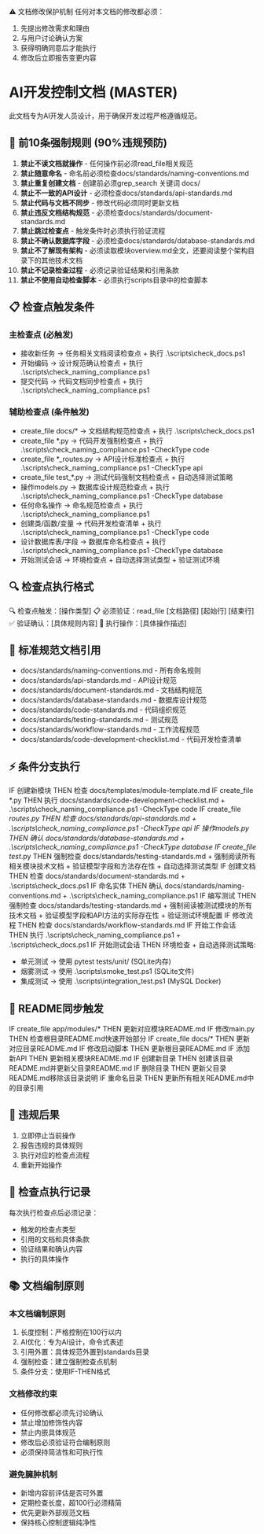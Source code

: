 ⚠️ 文档修改保护机制
任何对本文档的修改都必须：
1. 先提出修改需求和理由
2. 与用户讨论确认方案  
3. 获得明确同意后才能执行
4. 修改后立即报告变更内容

# AI开发控制文档 (MASTER)

此文档专为AI开发人员设计，用于确保开发过程严格遵循规范。

## 🚨 前10条强制规则 (90%违规预防)

1. **禁止不读文档就操作** - 任何操作前必须read_file相关规范
2. **禁止随意命名** - 命名前必须检查docs/standards/naming-conventions.md
3. **禁止重复创建文档** - 创建前必须grep_search 关键词 docs/
4. **禁止不一致的API设计** - 必须检查docs/standards/api-standards.md
5. **禁止代码与文档不同步** - 修改代码必须同时更新文档
6. **禁止违反文档结构规范** - 必须检查docs/standards/document-standards.md
7. **禁止跳过检查点** - 触发条件时必须执行验证流程
8. **禁止不确认数据库字段** - 必须检查docs/standards/database-standards.md
9. **禁止不了解现有架构** - 必须读取模块overview.md全文，还要阅读整个架构目录下的其他技术文档
10. **禁止不记录检查过程** - 必须记录验证结果和引用条款
11. **禁止不使用自动检查脚本** - 必须执行scripts目录中的检查脚本

## 📋 检查点触发条件

### 主检查点 (必触发)
- 接收新任务 → 任务相关文档阅读检查点 + 执行 .\scripts\check_docs.ps1
- 开始编码 → 设计规范确认检查点 + 执行 .\scripts\check_naming_compliance.ps1
- 提交代码 → 代码文档同步检查点 + 执行 .\scripts\check_naming_compliance.ps1

### 辅助检查点 (条件触发)
- create_file docs/* → 文档结构规范检查点 + 执行 .\scripts\check_docs.ps1
- create_file *.py → 代码开发强制检查点 + 执行 .\scripts\check_naming_compliance.ps1 -CheckType code
- create_file *_routes.py → API设计标准检查点 + 执行 .\scripts\check_naming_compliance.ps1 -CheckType api
- create_file test_*.py → 测试代码强制文档检查点 + 自动选择测试策略
- 操作models.py → 数据库设计规范检查点 + 执行 .\scripts\check_naming_compliance.ps1 -CheckType database
- 任何命名操作 → 命名规范检查点 + 执行 .\scripts\check_naming_compliance.ps1
- 创建类/函数/变量 → 代码开发检查清单 + 执行 .\scripts\check_naming_compliance.ps1 -CheckType code
- 设计数据库表/字段 → 数据库命名检查点 + 执行 .\scripts\check_naming_compliance.ps1 -CheckType database
- 开始测试会话 → 环境检查点 + 自动选择测试类型 + 验证测试环境

## 🔍 检查点执行格式
🔍 检查点触发：[操作类型]
📋 必须验证：read_file [文档路径] [起始行] [结束行]
✅ 验证确认：[具体规则内容]
🚫 执行操作：[具体操作描述]

## 📁 标准规范文档引用
- docs/standards/naming-conventions.md - 所有命名规则
- docs/standards/api-standards.md - API设计规范  
- docs/standards/document-standards.md - 文档结构规范
- docs/standards/database-standards.md - 数据库设计规范
- docs/standards/code-standards.md - 代码组织规范
- docs/standards/testing-standards.md - 测试规范
- docs/standards/workflow-standards.md - 工作流程规范
- docs/standards/code-development-checklist.md - 代码开发检查清单

## ⚡ 条件分支执行
IF 创建新模块 THEN 检查 docs/templates/module-template.md
IF create_file *.py THEN 执行 docs/standards/code-development-checklist.md + .\scripts\check_naming_compliance.ps1 -CheckType code
IF create_file *_routes.py THEN 检查 docs/standards/api-standards.md + .\scripts\check_naming_compliance.ps1 -CheckType api
IF 操作models.py THEN 确认 docs/standards/database-standards.md + .\scripts\check_naming_compliance.ps1 -CheckType database
IF create_file test_*.py THEN 强制检查 docs/standards/testing-standards.md + 强制阅读所有相关模块技术文档 + 验证模型字段和方法存在性 + 自动选择测试类型
IF 创建文档 THEN 检查 docs/standards/document-standards.md + .\scripts\check_docs.ps1
IF 命名实体 THEN 确认 docs/standards/naming-conventions.md + .\scripts\check_naming_compliance.ps1
IF 编写测试 THEN 强制检查 docs/standards/testing-standards.md + 强制阅读被测试模块的所有技术文档 + 验证模型字段和API方法的实际存在性 + 验证测试环境配置
IF 修改流程 THEN 检查 docs/standards/workflow-standards.md
IF 开始工作会话 THEN 执行 .\scripts\check_naming_compliance.ps1 + .\scripts\check_docs.ps1
IF 开始测试会话 THEN 环境检查 + 自动选择测试策略:
   - 单元测试 → 使用 pytest tests/unit/ (SQLite内存)
   - 烟雾测试 → 使用 .\scripts\smoke_test.ps1 (SQLite文件)
   - 集成测试 → 使用 .\scripts\integration_test.ps1 (MySQL Docker)

## 📄 README同步触发
IF create_file app/modules/* THEN 更新对应模块README.md
IF 修改main.py THEN 检查根目录README.md快速开始部分
IF create_file docs/* THEN 更新对应目录README.md
IF 修改启动脚本 THEN 更新根目录README.md
IF 添加新API THEN 更新相关模块README.md
IF 创建新目录 THEN 创建该目录README.md并更新父目录README.md
IF 删除目录 THEN 更新父目录README.md移除该目录说明
IF 重命名目录 THEN 更新所有相关README.md中的目录引用

## 🚫 违规后果
1. 立即停止当前操作
2. 报告违规的具体规则
3. 执行对应的检查点流程
4. 重新开始操作

## 📝 检查点执行记录
每次执行检查点后必须记录：
- 触发的检查点类型
- 引用的文档和具体条款
- 验证结果和确认内容
- 执行的具体操作

## 📚 文档编制原则

### 本文档编制原则
1. 长度控制：严格控制在100行以内
2. AI优化：专为AI设计，命令式表述
3. 引用外置：具体规范外置到standards目录
4. 强制检查：建立强制检查点机制
5. 条件分支：使用IF-THEN格式

### 文档修改约束
- 任何修改都必须先讨论确认
- 禁止增加修饰性内容
- 禁止内嵌具体规范
- 修改后必须验证符合编制原则
- 必须保持简洁性和可执行性

### 避免臃肿机制
- 新增内容前评估是否可外置
- 定期检查长度，超100行必须精简
- 优先更新外部规范文档
- 保持核心控制逻辑纯净性
